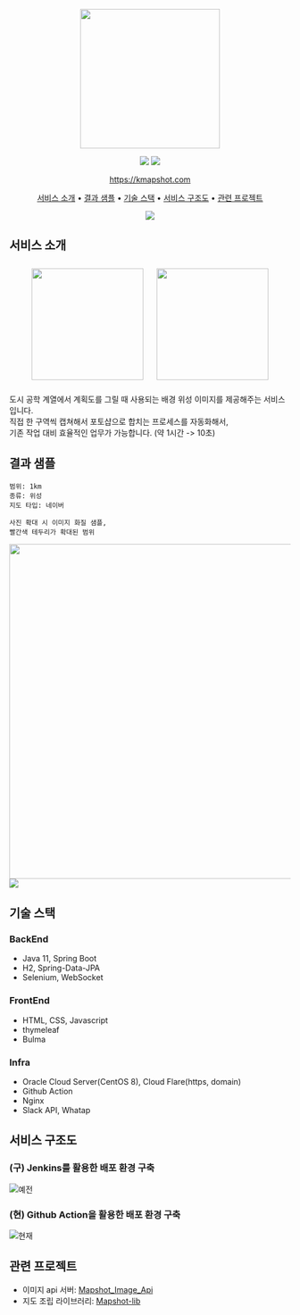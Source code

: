<p align="center">
  <img src="https://user-images.githubusercontent.com/59993347/166405369-0d610a83-68d5-4d31-8215-6eba806fba06.png" height="250">
</p>
<p align="center">
<img src="https://img.shields.io/badge/Made%20with-SpringBoot-blue">
<img src="https://img.shields.io/badge/Service%20begun%20in-2021.02-brigntgreen">
</p>
<p align="center">
  <a href="https://kmapshot.com">https://kmapshot.com</a>
</p>  
<p align="center">
  <a href="#서비스-소개">서비스 소개</a> •
  <a href="#결과-샘플">결과 샘플</a> •
  <a href="#기술-스택">기술 스택</a> •
  <a href="#서비스-구조도">서비스 구조도</a> •
  <a href="#관련-프로젝트">관련 프로젝트</a>
</p>  
<p align="center">
<img src="https://user-images.githubusercontent.com/59993347/166405868-46283603-7e8f-47dd-9029-8699e6c61a53.gif">
</p>


## 서비스 소개
<div style="text-align: center">
<img width="200" style="margin:10px;" src="https://user-images.githubusercontent.com/59993347/164415956-f8a6a057-8943-4656-bd94-e8a5ffdec329.jpg">
<img width="200" style="margin:10px;" src="https://user-images.githubusercontent.com/59993347/164415966-d33b7751-cdfe-4a65-8b72-03b1a6b4cae9.jpg">
</div>

도시 공학 계열에서 계획도를 그릴 때 사용되는 배경 위성 이미지를 제공해주는 서비스입니다.<br>
직접 한 구역씩 캡쳐해서 포토샵으로 합치는 프로세스를 자동화해서, <br>
기존 작업 대비 효율적인 업무가 가능합니다. (약 1시간 -> 10초)

## 결과 샘플
```
범위: 1km
종류: 위성
지도 타입: 네이버

사진 확대 시 이미지 화질 샘플,
빨간색 테두리가 확대된 범위
```
<img src="https://user-images.githubusercontent.com/59993347/166407436-3d96ad98-982d-4cd5-9d6a-47b43505602d.jpg" height=600>
<img src="https://user-images.githubusercontent.com/59993347/166406613-82de886c-fe96-4b2b-9671-11e867ea98a2.jpg">

## 기술 스택
### BackEnd
- Java 11, Spring Boot
- H2, Spring-Data-JPA
- Selenium, WebSocket

### FrontEnd
- HTML, CSS, Javascript
- thymeleaf
- Bulma

### Infra
- Oracle Cloud Server(CentOS 8), Cloud Flare(https, domain)
- Github Action
- Nginx 
- Slack API, Whatap


## 서비스 구조도
### (구) Jenkins를 활용한 배포 환경 구축
![예전](https://user-images.githubusercontent.com/59993347/176195783-e9c6b652-f691-4b23-9ec0-00a5ed61710a.png)

### (현) Github Action을 활용한 배포 환경 구축
![현재](https://user-images.githubusercontent.com/59993347/176195801-7f12827f-09f3-40e0-8ef2-55a0c5bca798.png)

## 관련 프로젝트
- 이미지 api 서버: [Mapshot_Image_Api](https://github.com/lcw3176/Mapshot_Image_Api)
- 지도 조립 라이브러리: [Mapshot-lib](https://github.com/lcw3176/mapshot-lib)